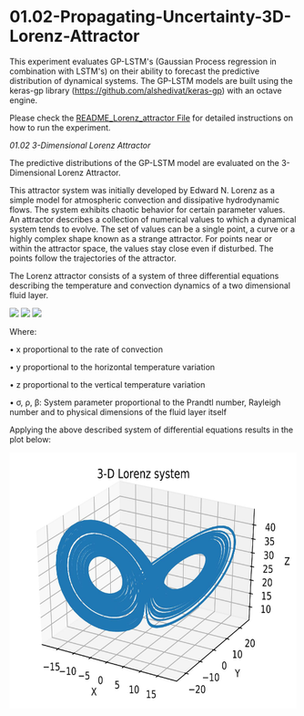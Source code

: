 # 01.02-Propagating-Uncertainty-3D-Lorenz-Attractor

This experiment evaluates GP-LSTM's (Gaussian Process regression in combination with LSTM's) on their ability to forecast the predictive distribution of dynamical systems.
The GP-LSTM models are built using the keras-gp library (https://github.com/alshedivat/keras-gp) with an octave engine.

Please check the [README_Lorenz_attractor File](README_Lorenz_attractor.docx) for detailed instructions on how to run the experiment.

*01.02 3-Dimensional Lorenz Attractor*

The predictive distributions of the GP-LSTM model are evaluated on the 3-Dimensional Lorenz Attractor.

This attractor system was initially developed by Edward N. Lorenz as a simple
model for atmospheric convection and dissipative hydrodynamic flows. The
system exhibits chaotic behavior for certain parameter values.
An attractor describes a collection of numerical values to which a dynamical
system tends to evolve. The set of values can be a single point, a curve or a
highly complex shape known as a strange attractor. For points near or within
the attractor space, the values stay close even if disturbed. The points follow the
trajectories of the attractor.

The Lorenz attractor consists of a system of three differential equations describing
the temperature and convection dynamics of a two dimensional fluid layer.

<img src="https://render.githubusercontent.com/render/math?math=\frac{\partial x}{\partial t} \ = \sigma(y-x)">

<img src="https://render.githubusercontent.com/render/math?math=\frac{\partial y}{\partial t} \ = x(\rho-z)-y">

<img src="https://render.githubusercontent.com/render/math?math=\frac{\partial z}{\partial t} \ = xy-\beta z">

Where:

• x proportional to the rate of convection

• y proportional to the horizontal temperature variation

• z proportional to the vertical temperature variation

• σ, ρ, β: System parameter proportional to the Prandtl number, Rayleigh
number and to physical dimensions of the fluid layer itself

Applying the above described system of differential equations results in the plot below:

<img src="./Figures/Lorenz3D.jpg" width="550" height="450"/>

